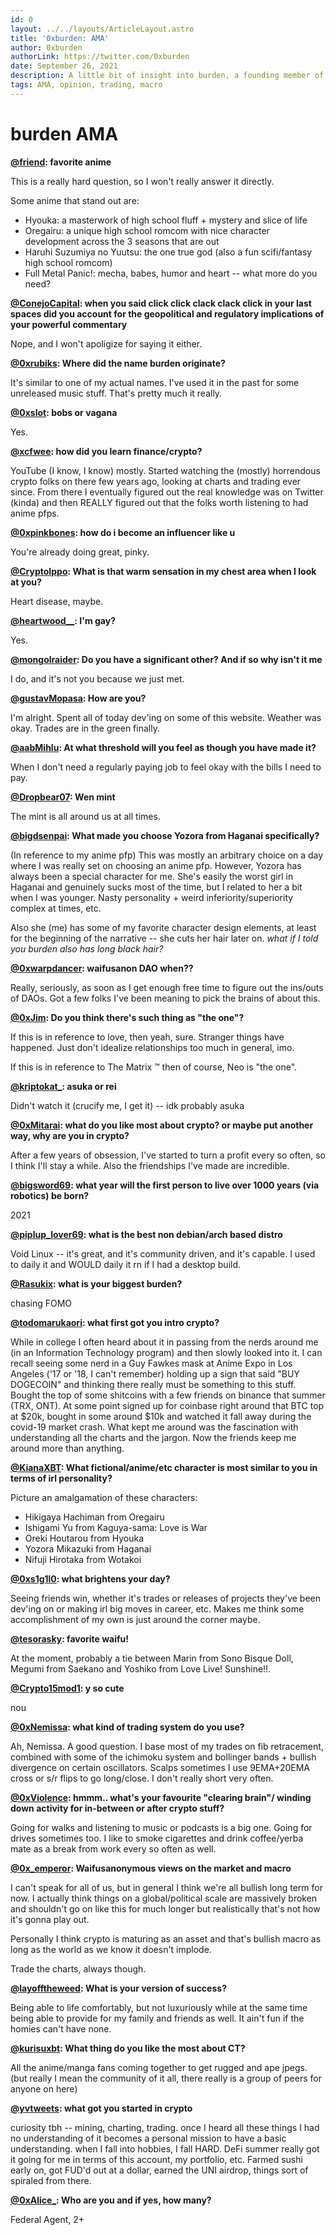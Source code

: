```yaml
---
id: 0
layout: ../../layouts/ArticleLayout.astro
title: '0xburden: AMA'
author: 0xburden
authorLink: https://twitter.com/0xburden
date: September 26, 2021
description: A little bit of insight into burden, a founding member of waifus anonymous
tags: AMA, opinion, trading, macro
---
```


# burden AMA  

__[@friend](https://twitter.com/friend): favorite anime__

This is a really hard question, so I won't really answer it directly.

Some anime that stand out are:
- Hyouka: a masterwork of high school fluff + mystery and slice of life
- Oregairu: a unique high school romcom with nice character development across the 3 seasons that are out
- Haruhi Suzumiya no Yuutsu: the one true god (also a fun scifi/fantasy high school romcom)
- Full Metal Panic!: mecha, babes, humor and heart -- what more do you need?  

__[@ConejoCapital](https://twitter.com/ConejoCapital): when you said click click clack clack click in your last spaces did you account for the geopolitical and regulatory implications of your powerful commentary__

Nope, and I won't apoligize for saying it either.

__[@0xrubiks](https://twitter.com/0xrubiks): Where did the name burden originate?__


It's similar to one of my actual names. I've used it in the past for some unreleased music stuff. That's pretty much it really.

__[@0xslot](https://twitter.com/0xslot): bobs or vagana__


Yes.

__[@xcfwee](https://twitter.com/xcfwee): how did you learn finance/crypto?__

YouTube (I know, I know) mostly. Started watching the (mostly) horrendous crypto folks on there few years ago, looking at charts and trading ever since. From there I eventually figured out the real knowledge was on Twitter (kinda) and then REALLY figured out that the folks worth listening to had anime pfps.

__[@0xpinkbones](https://twitter.com/0xpinkbones): how do i become an influencer like u__

You're already doing great, pinky.

__[@CryptoIppo](https://twitter.com/CryptoIppo): What is that warm sensation in my chest area when I look at you?__

Heart disease, maybe.

__[@heartwood__](https://twitter.com/heartwood__): I'm gay?__

Yes.

__[@mongolraider](https://twitter.com/mongolraider): Do you have a significant other? And if so why isn't it me__

I do, and it's not you because we just met.

__[@gustavMopasa](https://twitter.com/gustavMopasa): How are you?__

I'm alright. Spent all of today dev'ing on some of this website. Weather was okay. Trades are in the green finally.

__[@aabMihlu](https://twitter.com/aabMihlu): At what threshold will you feel as though you have made it?__

When I don't need a regularly paying job to feel okay with the bills I need to pay.

__[@Dropbear07](https://twitter.com/Dropbear07): Wen mint__

The mint is all around us at all times.

__[@bigdsenpai](https://twitter.com/bigdsenpai): What made you choose Yozora from Haganai specifically?__

(In reference to my anime pfp) This was mostly an arbitrary choice on a day where I was really set on choosing an anime pfp. However, Yozora has always been a special character for me. She's easily the worst girl in Haganai and genuinely sucks most of the time, but I related to her a bit when I was younger. Nasty personality + weird inferiority/superiority complex at times, etc.

Also she (me) has some of my favorite character design elements, at least for the beginning of the narrative -- she cuts her hair later on. *what if I told you burden also has long black hair?*

__[@0xwarpdancer](https://twitter.com/0xwarpdancer): waifusanon DAO when??__

Really, seriously, as soon as I get enough free time to figure out the ins/outs of DAOs. Got a few folks I've been meaning to pick the brains of about this.

__[@0xJim](https://twitter.com/0xJim): Do you think there's such thing as "the one"?__

If this is in reference to love, then yeah, sure. Stranger things have happened. Just don't idealize relationships too much in general, imo.

If this is in reference to The Matrix &trade; then of course, Neo is "the one".

__[@kriptokat_](https://twitter.com/kriptokat_): asuka or rei__

Didn't watch it (crucify me, I get it) -- idk probably asuka

__[@0xMitarai](https://twitter.com/0xMitarai): what do you like most about crypto? or maybe put another way, why are you in crypto?__

After a few years of obsession, I've started to turn a profit every so often, so I think I'll stay a while. Also the friendships I've made are incredible.

__[@bigsword69](https://twitter.com/bigsword69): what year will the first person to live over 1000 years (via robotics) be born?__

2021

__[@piplup_lover69](https://twitter.com/piplup_lover69): what is the best non debian/arch based distro__

Void Linux -- it's great, and it's community driven, and it's capable. I used to daily it and WOULD daily it rn if I had a desktop build.

__[@Rasukix](https://twitter.com/Rasukix): what is your biggest burden?__

chasing FOMO

__[@todomarukaori](https://twitter.com/todomarukaori): what first got you intro crypto?__

While in college I often heard about it in passing from the nerds around me (in an Information Technology program) and then slowly looked into it. I can recall seeing some nerd in a Guy Fawkes mask at Anime Expo in Los Angeles ('17 or '18, I can't remember) holding up a sign that said "BUY DOGECOIN" and thinking there really must be something to this stuff. Bought the top of some shitcoins with a few friends on binance that summer (TRX, ONT). At some point signed up for coinbase right around that BTC top at $20k, bought in some around $10k and watched it fall away during the covid-19 market crash. What kept me around was the fascination with understanding all the charts and the jargon. Now the friends keep me around more than anything.

__[@KianaXBT](https://twitter.com/KianaXBT): What fictional/anime/etc character is most similar to you in terms of irl personality?__

Picture an amalgamation of these characters:

- Hikigaya Hachiman from Oregairu
- Ishigami Yu from Kaguya-sama: Love is War
- Oreki Houtarou from Hyouka
- Yozora Mikazuki from Haganai
- Nifuji Hirotaka from Wotakoi

__[@0xs1g1l0](https://twitter.com/0xs1g1l0): what brightens your day?__

Seeing friends win, whether it's trades or releases of projects they've been dev'ing on or making irl big moves in career, etc. Makes me think some accomplishment of my own is just around the corner maybe.

__[@tesorasky](https://twitter.com/tesorasky): favorite waifu!__

At the moment, probably a tie between Marin from Sono Bisque Doll, Megumi from Saekano and Yoshiko from Love Live! Sunshine!!.

__[@Crypto15mod1](https://twitter.com/Crypto15mod1): y so cute__

nou

__[@0xNemissa](https://twitter.com/0xNemissa): what kind of trading system do you use?__

Ah, Nemissa. A good question. I base most of my trades on fib retracement, combined with some of the ichimoku system and bollinger bands + bullish divergence on certain oscillators. Scalps sometimes I use 9EMA+20EMA cross or s/r flips to go long/close. I don't really short very often.

__[@0xViolence](https://twitter.com/0xViolence): hmmm.. what's your favourite "clearing brain"/ winding down activity for in-between or after crypto stuff?__

Going for walks and listening to music or podcasts is a big one. Going for drives sometimes too. I like to smoke cigarettes and drink coffee/yerba mate as a break from work every so often as well.

__[@0x_emperor](https://twitter.com/0x_emperor): Waifusanonymous views on the market and macro__

I can't speak for all of us, but in general I think we're all bullish long term for now. I actually think things on a global/political scale are massively broken and shouldn't go on like this for much longer but realistically that's not how it's gonna play out.

Personally I think crypto is maturing as an asset and that's bullish macro as long as the world as we know it doesn't implode.

Trade the charts, always though.

__[@layofftheweed](https://twitter.com/layofftheweed): What is your version of success?__

Being able to life comfortably, but not luxuriously while at the same time being able to provide for my family and friends as well. It ain't fun if the homies can't have none.

__[@kurisuxbt](https://twitter.com/kurisuxbt): What thing do you like the most about CT?__

All the anime/manga fans coming together to get rugged and ape jpegs. (but really I mean the community of it all, there really is a group of peers for anyone on here)

__[@yvtweets](https://twitter.com/yvtweets): what got you started in crypto__

curiosity tbh -- mining, charting, trading. once I heard all these things I had no understanding of it becomes a personal mission to have a basic understanding. when I fall into hobbies, I fall HARD. DeFi summer really got it going for me in terms of this account, my portfolio, etc. Farmed sushi early on, got FUD'd out at a dollar, earned the UNI airdrop, things sort of spiraled from there.

__[@0xAlice_](https://twitter.com/0xAlice_): Who are you and if yes, how many?__

Federal Agent, 2+
